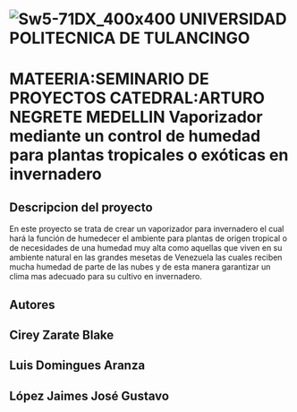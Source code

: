 ![Sw5-71DX_400x400](https://user-images.githubusercontent.com/50564182/63643294-40bb0000-c693-11e9-8e43-21a6f0663520.jpg)
UNIVERSIDAD POLITECNICA DE TULANCINGO
=====================================
MATEERIA:SEMINARIO DE PROYECTOS
CATEDRAL:ARTURO NEGRETE MEDELLIN
Vaporizador mediante un  control de humedad para plantas tropicales o exóticas en invernadero
======

Descripcion del proyecto
-----------------------
En este proyecto se trata de crear un vaporizador para invernadero el cual hará la función de humedecer el ambiente para plantas de origen tropical o de necesidades de una humedad muy alta como aquellas que viven en su ambiente natural en las grandes mesetas de Venezuela las cuales reciben mucha humedad de parte de las nubes y de esta manera garantizar un clima mas adecuado para su cultivo en invernadero.


Autores
---------
Cirey Zarate Blake
---------
Luis Domingues Aranza    
---------
López Jaimes José Gustavo
--------
